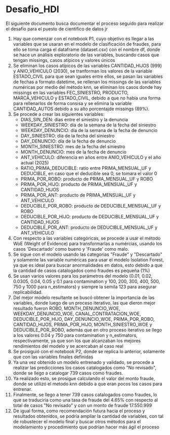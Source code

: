 # Desafio_HDI

El siguiente documento busca documentar el proceso seguido para realizar el desafio para el puesto de cientifico de datos jr

1. Hay que comenzar con el notebook P1, cuyo objetivo es llegar a las variables que se usaran en el modelo de clasificación de fraudes, para ello se toma carga el dataframe (dataset.csv) con el nombre df, donde se hace un análisis exploratorio de las variables, buscando casos que tengan missings, casos atípicos y valores únicos
2. Se eliminan los casos atípicos de las variables CANTIDAD_HIJOS (999) y ANIO_VEHICULO (2030), se tranforman los valores de la variable ESTADO_CIVIL para que sean iguales entre ellos, se pasan las variables de fechas a formato datetime, se rellenan los missings de las variables numéricas por medio del método knn, se eliminan los casos donde hay missings en las variables FEC_SINIESTRO, PRODUCTO, MARCA_VEHICULO y ESTADO_CIVIL, debido a que no había una forma para rellenarlos de forma consisa y se elimina la variable CANTIDAD_AUTOS debido a su alto porcentajde missings (89%).
3. Se procede a crear las siguientes variables:
   - DIAS_SIN_DEN: días entre el siniestro y la denuncia
   - WEEKDAY_SINIESTRO: día de la semana de la fecha del siniestro
   - WEEKDAY_DENUNCIO: día de la semana de la fecha de denuncio
   - DAY_SINIESTRO: día de la fecha del siniestro
   - DAY_DENUNCIO: día de la fecha de denuncio
   - MONTH_SINIESTRO: mes de la fecha del siniestro
   - MONTH_DENUNCIO: mes de la fecha de denuncio
   - ANT_VEHICULO: diferencia en años entre ANIO_VEHICULO y el año actual (2025)
   - RATIO_PRIMA_DEDUCIBLE: ratio entre PRIMA_MENSUAL_UF y DEDUCIBLE, en caso que el deducible sea 0, se tomara el valor 0
   - PRIMA_POR_ROBO: producto de PRIMA_MENSUAL_UF y ROBO
   - PRIMA_POR_HIJO: producto de PRIMA_MENSUAL_UF y CANTIDAD_HIJOS
   - PRIMA_POR_ANT: producto de PRIMA_MENSUAL_UF y ANT_VEHICULO
   - DEDUCIBLE_POR_ROBO: producto de DEDUCIBLE_MENSUAL_UF y ROBO
   - DEDUCIBLE_POR_HIJO: producto de DEDUCIBLE_MENSUAL_UF y CANTIDAD_HIJOS
   - DEDUCIBLE_POR_ANT: producto de DEDUCIBLE_MENSUAL_UF y ANT_VEHICULO
4. Con respecto a las variables categóricas, se procede a usar el método WoE (Weight of Evidence) para transformarlas a numércias, usando los casos 'Descartado' como bueno y 'Fraude' como malo.
5. Se sigue con el modelo  usando las categorias "Fraude" y "Descartado" y solamente las variable numéricas para usar el modelo Isolation Forest, ya que es ideal para buscar anormalidades en datos, esto debido a que la cantidad de casos catalogados como fraudes es pequeña (1%)
6. Se usan varios valores para los parámetros del modelo (0.01, 0.02, 0.0305, 0.04, 0.05 y 0.1 para contamination y 100, 200, 300, 400, 500, 750 y 1000 para n_estimators) y siempre la semila 123 para asegurar replicabilidad.
7. Del mejor modelo resultante se buscó obtener la importancia de las variables, donde luego de un proceso iterativo, las que dieron mejor resultado fueron ROBO, MONTH_DENUNCIO_WOE, WEEKDAY_DENUNCIO_WOE, CANAL_CONTRATACION_WOE, DEDUCIBLE_POR_HIJO, DAY_DENUNCIO_WOE, PRIMA_POR_ROBO, CANTIDAD_HIJOS, PRIMA_POR_HIJO, MONTH_SINIESTRO_WOE y DEDUCIBLE_POR_ROBO, además que en otro proceso iterativo se llego a los valores 0.04 y 750 para contamination y n_estimators, respectivamente, ya que son los que alcanzaban los mejores rendimientos del modelo y se acercaban al caso real
8. Se prosiguió con el notebook P2, donde se replica lo anterior, solamente que con las variables finales definidas
9. Ya una vez obtenido un modelo entrenado y validado, se procede a realizar las predicciones los casos catalogados como "No revisado", donde se llego a catalogar 739 casos como fraudes.
10. Ya realizado esto, se prosigue calculando el valor del monto fraude, donde se utilizó el metodo knn debido a que eran pocos los casos para entrenar.
11. Finalmente, se llego a tener 739 casos catalogados como fraudes, lo que se traduciría como una tasa de fraude del 4.65% con respecto al total de casos "No revisado" y con un monto de fraude 17.550.999
12. De igual forma, como recomendación futura hacia el proceso y resultados obtenidos, se podría ampliar la cantidad de variables, con tal de robustecer el modelo final y buscar otros métodos para el modelamiento y procedimiento que podrían hacer más ágil el proceso
